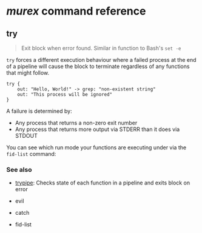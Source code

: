 # _murex_ command reference

## try

> Exit block when error found. Similar in function to Bash's `set -e`


`try` forces a different execution behaviour where a failed process at the end
of a pipeline will cause the block to terminate regardless of any functions that
might follow.

    try {
        out: "Hello, World!" -> grep: "non-existent string"
        out: "This process will be ignored"
    }

A failure is determined by:

* Any process that returns a non-zero exit number
* Any process that returns more output via STDERR than it does via STDOUT

You can see which run mode your functions are executing under via the `fid-list`
command:


### See also

* [trypipe](trypipe): Checks state of each function in a pipeline and exits block on error

* evil
* catch
* fid-list
